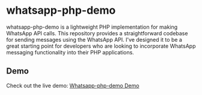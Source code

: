 # whatsapp-php-demo
whatsapp-php-demo is a lightweight PHP implementation for making WhatsApp API calls. This repository provides a straightforward codebase for sending messages using the WhatsApp API.
I've designed it to be a great starting point for developers who are looking to incorporate WhatsApp messaging functionality into their PHP applications.

## Demo

Check out the live demo:  [Whatsapp-php-demo Demo](https://cloud.mabopay.com/)

